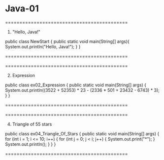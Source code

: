 # Java-01


===========================================

01. "Hello, Java!"

public class NewStart {
    public static void main(String[] args){
        System.out.println("Hello, Java!");
    }
}

===========================================

===========================================

02. Expression

public class ex02_Expression {
    public static void main(String[] args) {
        System.out.println((3522 + 52353) * 23 - (2336 * 501 + 23432 - 6743) * 3);
    }
}

===========================================

===========================================

04. Triangle of 55 stars

public class ex04_Triangle_Of_Stars {
    public static void main(String[] args) {
        for (int i = 1; i <= 10; i++) {
            for (int j = 0; j < i; j++) {
                System.out.print("*");
            }
            System.out.println();
        }
    }
}

===========================================
